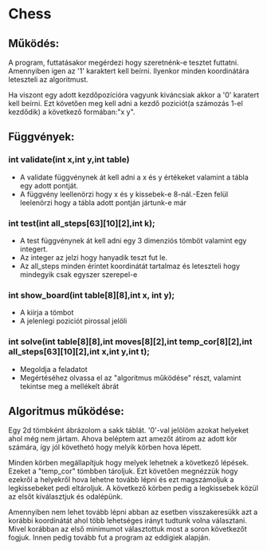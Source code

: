 # Chess

## Működés:

A program, futtatásakor megérdezi hogy szeretnénk-e tesztet futtatni.
Amennyiben igen az '1' karaktert kell beírni. Ilyenkor minden koordinátára leteszteli az algoritmust.

Ha viszont egy adott kezdőpozícióra vagyunk kiváncsiak akkor a '0' karatert kell beírni. Ezt követően meg kell adni a kezdő poziciót(a számozás 1-el kezdődik)
a következő formában:"x y".

## Függvények:

### int validate(int x,int y,int table)

  - A validate függvénynek át kell adni a x és y értékeket valamint a tábla egy adott pontját.
  - A függvény leellenörzi hogy x és y kissebek-e 8-nál.-Ezen felül leelenörzi hogy a tábla adott pontján jártunk-e már

### int test(int all_steps[63][10][2],int k);

  - A test függvénynek át kell adni egy 3 dimenziós tömböt valamint egy integert.
  - Az integer az jelzi hogy hanyadik teszt fut le.
  - Az all_steps minden érintet koordinátát tartalmaz és leteszteli hogy mindegyik csak egyszer szerepel-e


### int show_board(int table[8][8],int x, int y);

  - A kiírja a tömbot
  - A jelenlegi poziciót pirossal jelöli

### int solve(int table[8][8],int moves[8][2],int temp_cor[8][2],int all_steps[63][10][2],int x,int y,int t);

  - Megoldja a feladatot
  - Megértéséhez olvassa el az "algoritmus működése" részt, valamint tekintse meg a mellékelt ábrát

## Algoritmus működése:

Egy 2d tömbként ábrázolom a sakk táblát. '0'-val jelölöm azokat helyeket ahol még nem jártam. Ahova beléptem azt amezőt átírom az adott kör számára, így
jól követhetó hogy melyik körben hova lépett.

Minden körben megállapítjuk hogy melyek lehetnek a következő lépések. Ezeket a "temp_cor" tömbben tároljuk.
Ezt követően megnézzük hogy ezekről a helyekről hova lehetne tovább lépni és ezt magszámoljuk a legkissebeket pedi eltároljuk.
A következő körben pedig a legkissebek közül az elsőt kiválasztjuk és odalépünk. 

Amennyiben nem lehet tovább lépni abban az esetben visszakeresükk azt a korábbi koordinátát ahol több lehetséges irányt tudtunk volna választani.
Mivel korábban az első minimumot választottuk most a soron következőt fogjuk. Innen pedig tovább fut a program az eddigiek alapján.

